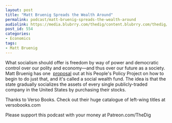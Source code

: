 ```yaml
---
layout: post
title: "Matt Bruenig Spreads the Wealth Around"
permalink: podcast/matt-bruenig-spreads-the-wealth-around
audiolink: https://media.blubrry.com/thedig/content.blubrry.com/thedig/The_Dig_-_EP_146_-_BruenigSWF.mp3
post_id: 554
categories: 
- Economics
tags: 
- Matt Bruenig
---
```


What socialism should offer is freedom by way of power and democratic control over our polity and economy—and thus over our future as a society. Matt Bruenig has one 
[proposal](https://www.peoplespolicyproject.org/projects/social-wealth-fund/) out at his People's Policy Project on how to begin to do just that, and it's called a social wealth fund. The idea is that the state gradually socializes the assets of every single publicly-traded company in the United States by purchasing their stocks.

Thanks to Verso Books. Check out their huge catalogue of left-wing titles at versobooks.com

Please support this podcast with your money at Patreon.com/TheDig